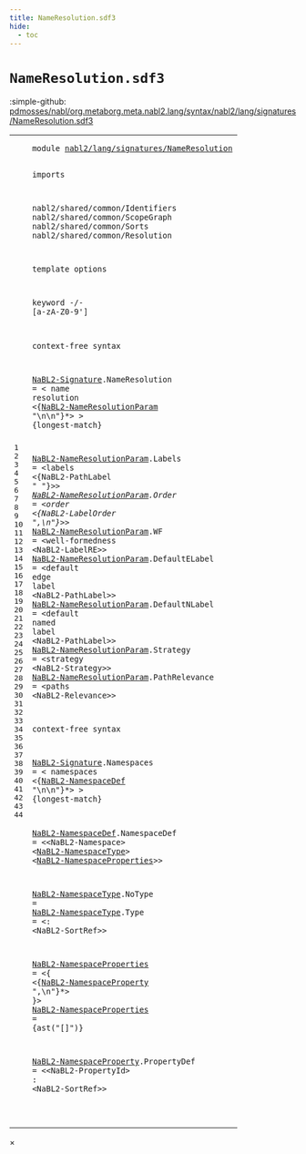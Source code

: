 ```yaml
---
title: NameResolution.sdf3
hide:
  - toc
---
```


# `NameResolution.sdf3`

:simple-github: [pdmosses/nabl/org.metaborg.meta.nabl2.lang/syntax/nabl2/lang/signatures/NameResolution.sdf3]

[pdmosses/nabl/org.metaborg.meta.nabl2.lang/syntax/nabl2/lang/signatures/NameResolution.sdf3]: https://github.com/pdmosses/nabl/blob/master/org.metaborg.meta.nabl2.lang/syntax/nabl2/lang/signatures/NameResolution.sdf3 "The source file on GitHub"

<div class="sdf3"><table class="highlighttable"><tbody><tr><td class="linenos"><div class="linenodiv"><pre><span></span>1
2
3
4
5
6
7
8
9
10
11
12
13
14
15
16
17
18
19
20
21
22
23
24
25
26
27
28
29
30
31
32
33
34
35
36
37
38
39
40
41
42
43
44
</pre></div></td>
<td class="code"><pre><code><span class="keyword">module</span> <a href="../Signature.sdf3/#nabl2/lang/signatures/NameResolution_8_3" id="nabl2/lang/signatures/NameResolution_1_8" title="Referenced at ../Signature.sdf3 line 8">nabl2/lang/signatures/NameResolution</a>

<span class="keyword">imports</span>

  <span title="External reference">nabl2/shared/common/Identifiers</span>
  <span title="External reference">nabl2/shared/common/ScopeGraph</span>
  <span title="External reference">nabl2/shared/common/Sorts</span>
  <span title="External reference">nabl2/shared/common/Resolution</span>

<span class="keyword">template options</span>

  <span class="keyword">keyword</span> -/- [<span class="cons_Regular">a</span>-<span class="cons_Regular">z</span><span class="cons_Regular">A</span>-<span class="cons_Regular">Z</span><span class="cons_Regular">0</span>-<span class="cons_Regular">9</span>\']

<span class="keyword">context-free syntax</span>

  <a href="../Signature.sdf3/#NaBL2-Signature_19_9" id="NaBL2-Signature_16_3" title="Referenced at ../Signature.sdf3 line 19">NaBL2-Signature</a>.<span class="cons_Constructor"><span id="NameResolution_16_19" title="Not referenced">NameResolution</span></span> = &lt;
    <span class="cons_String">name</span> <span class="cons_String">resolution</span>
      &lt;{<a href="#NaBL2-NameResolutionParam_21_3" id="NaBL2-NameResolutionParam_18_9" title="Defined at line 21, 22, 23, 24, 25, 26, 27">NaBL2-NameResolutionParam</a> <span class="cons_Lit">"\n\n"</span>}*&gt;
  &gt; {<span class="keyword">longest-match</span>}

  <a href="#NaBL2-NameResolutionParam_18_9" id="NaBL2-NameResolutionParam_21_3" title="Referenced at line 18">NaBL2-NameResolutionParam</a>.<span class="cons_Constructor"><span id="Labels_21_29" title="Not referenced">Labels</span></span>        = &lt;<span class="cons_String">labels</span> &lt;{<span title="External reference">NaBL2-PathLabel</span> <span class="cons_Lit">" "</span>}*&gt;&gt;
  <a href="#NaBL2-NameResolutionParam_18_9" id="NaBL2-NameResolutionParam_22_3" title="Referenced at line 18">NaBL2-NameResolutionParam</a>.<span class="cons_Constructor"><span id="Order_22_29" title="Not referenced">Order</span></span>         = &lt;<span class="cons_String">order</span> &lt;{<span title="External reference">NaBL2-LabelOrder</span> <span class="cons_Lit">",\n"</span>}*&gt;&gt;
  <a href="#NaBL2-NameResolutionParam_18_9" id="NaBL2-NameResolutionParam_23_3" title="Referenced at line 18">NaBL2-NameResolutionParam</a>.<span class="cons_Constructor"><span id="WF_23_29" title="Not referenced">WF</span></span>            = &lt;<span class="cons_String">well-formedness</span> &lt;<span title="External reference">NaBL2-LabelRE</span>&gt;&gt;
  <a href="#NaBL2-NameResolutionParam_18_9" id="NaBL2-NameResolutionParam_24_3" title="Referenced at line 18">NaBL2-NameResolutionParam</a>.<span class="cons_Constructor"><span id="DefaultELabel_24_29" title="Not referenced">DefaultELabel</span></span> = &lt;<span class="cons_String">default</span> <span class="cons_String">edge</span> <span class="cons_String">label</span> &lt;<span title="External reference">NaBL2-PathLabel</span>&gt;&gt;
  <a href="#NaBL2-NameResolutionParam_18_9" id="NaBL2-NameResolutionParam_25_3" title="Referenced at line 18">NaBL2-NameResolutionParam</a>.<span class="cons_Constructor"><span id="DefaultNLabel_25_29" title="Not referenced">DefaultNLabel</span></span> = &lt;<span class="cons_String">default</span> <span class="cons_String">named</span> <span class="cons_String">label</span> &lt;<span title="External reference">NaBL2-PathLabel</span>&gt;&gt;
  <a href="#NaBL2-NameResolutionParam_18_9" id="NaBL2-NameResolutionParam_26_3" title="Referenced at line 18">NaBL2-NameResolutionParam</a>.<span class="cons_Constructor"><span id="Strategy_26_29" title="Not referenced">Strategy</span></span>      = &lt;<span class="cons_String">strategy</span> &lt;<span title="External reference">NaBL2-Strategy</span>&gt;&gt;
  <a href="#NaBL2-NameResolutionParam_18_9" id="NaBL2-NameResolutionParam_27_3" title="Referenced at line 18">NaBL2-NameResolutionParam</a>.<span class="cons_Constructor"><span id="PathRelevance_27_29" title="Not referenced">PathRelevance</span></span> = &lt;<span class="cons_String">paths</span> &lt;<span title="External reference">NaBL2-Relevance</span>&gt;&gt;

<span class="keyword">context-free syntax</span>

  <a href="../Signature.sdf3/#NaBL2-Signature_19_9" id="NaBL2-Signature_31_3" title="Referenced at ../Signature.sdf3 line 19">NaBL2-Signature</a>.<span class="cons_Constructor"><span id="Namespaces_31_19" title="Not referenced">Namespaces</span></span> = &lt;
    <span class="cons_String">namespaces</span>
      &lt;{<a href="#NaBL2-NamespaceDef_36_3" id="NaBL2-NamespaceDef_33_9" title="Defined at line 36">NaBL2-NamespaceDef</a> <span class="cons_Lit">"\n\n"</span>}*&gt;
  &gt; {<span class="keyword">longest-match</span>}

  <a href="#NaBL2-NamespaceDef_33_9" id="NaBL2-NamespaceDef_36_3" title="Referenced at line 33">NaBL2-NamespaceDef</a>.<span class="cons_Constructor"><span id="NamespaceDef_36_22" title="Not referenced">NamespaceDef</span></span> = &lt;&lt;<span title="External reference">NaBL2-Namespace</span>&gt; &lt;<a href="#NaBL2-NamespaceType_38_3" id="NaBL2-NamespaceType_36_57" title="Defined at line 38, 39">NaBL2-NamespaceType</a>&gt; &lt;<a href="#NaBL2-NamespaceProperties_41_3" id="NaBL2-NamespaceProperties_36_79" title="Defined at line 41, 42">NaBL2-NamespaceProperties</a>&gt;&gt;

  <a href="#NaBL2-NamespaceType_36_57" id="NaBL2-NamespaceType_38_3" title="Referenced at line 36">NaBL2-NamespaceType</a>.<span class="cons_Constructor"><span id="NoType_38_23" title="Not referenced">NoType</span></span>  =
  <a href="#NaBL2-NamespaceType_36_57" id="NaBL2-NamespaceType_39_3" title="Referenced at line 36">NaBL2-NamespaceType</a>.<span class="cons_Constructor"><span id="Type_39_23" title="Not referenced">Type</span></span>    = &lt;<span class="cons_String">:</span> &lt;<span title="External reference">NaBL2-SortRef</span>&gt;&gt;

  <a href="#NaBL2-NamespaceProperties_36_79" id="NaBL2-NamespaceProperties_41_3" title="Referenced at line 36">NaBL2-NamespaceProperties</a> = &lt;<span class="cons_String">{</span> &lt;{<a href="#NaBL2-NamespaceProperty_44_3" id="NaBL2-NamespaceProperty_41_36" title="Defined at line 44">NaBL2-NamespaceProperty</a> <span class="cons_Lit">",\n"</span>}*&gt; <span class="cons_String">}</span>&gt;
  <a href="#NaBL2-NamespaceProperties_36_79" id="NaBL2-NamespaceProperties_42_3" title="Referenced at line 36">NaBL2-NamespaceProperties</a> = {<span class="cons_Unquoted">ast</span>(<span class="cons_Quoted">"[]"</span>)}
  
  <a href="#NaBL2-NamespaceProperty_41_36" id="NaBL2-NamespaceProperty_44_3" title="Referenced at line 41">NaBL2-NamespaceProperty</a>.<span class="cons_Constructor"><span id="PropertyDef_44_27" title="Not referenced">PropertyDef</span></span> = &lt;&lt;<span title="External reference">NaBL2-PropertyId</span>&gt; <span class="cons_String">:</span> &lt;<span title="External reference">NaBL2-SortRef</span>&gt;&gt;

</code></pre></td></tr></tbody></table></div>

<div id="modal">
  <div id="modal-content">
    <span id="modal-close">&times;</span>
    <h2 id="modal-h2"></h2>
    <p  id="modal-p"></p>
    <ul id="modal-ul"></ul>
  </div>
</div>
